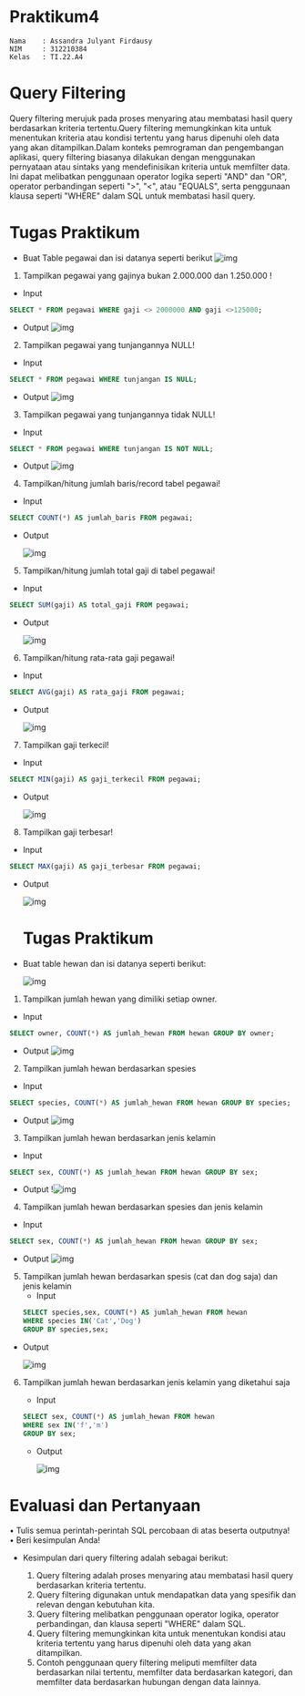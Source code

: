# Praktikum4

```
Nama    : Assandra Julyant Firdausy
NIM     : 312210384
Kelas   : TI.22.A4
```

# Query Filtering

Query filtering merujuk pada proses menyaring atau membatasi hasil query berdasarkan kriteria tertentu.Query filtering memungkinkan kita untuk menentukan kriteria atau kondisi tertentu yang harus dipenuhi oleh data yang akan ditampilkan.Dalam konteks pemrograman dan pengembangan aplikasi, query filtering biasanya dilakukan dengan menggunakan pernyataan atau sintaks yang mendefinisikan kriteria untuk memfilter data. Ini dapat melibatkan penggunaan operator logika seperti "AND" dan "OR", operator perbandingan seperti ">", "<", atau "EQUALS", serta penggunaan klausa seperti "WHERE" dalam SQL untuk membatasi hasil query.

# Tugas Praktikum

- Buat Table pegawai dan isi datanya seperti berikut
  ![img](ss/1.png)

1. Tampilkan pegawai yang gajinya bukan 2.000.000 dan 1.250.000 !

- Input

```sql
SELECT * FROM pegawai WHERE gaji <> 2000000 AND gaji <>125000;
```

- Output
  ![img](ss/2.png)

2. Tampilkan pegawai yang tunjangannya NULL!

- Input

```sql
SELECT * FROM pegawai WHERE tunjangan IS NULL;
```

- Output
  ![img](ss/3.png)

3. Tampilkan pegawai yang tunjangannya tidak NULL!

- Input

```sql
SELECT * FROM pegawai WHERE tunjangan IS NOT NULL;
```

- Output
  ![img](ss/4.png)

4. Tampilkan/hitung jumlah baris/record tabel pegawai!

- Input

```sql
SELECT COUNT(*) AS jumlah_baris FROM pegawai;
```

- Output

  ![img](ss/5.png)

5. Tampilkan/hitung jumlah total gaji di tabel pegawai!

- Input

```sql
SELECT SUM(gaji) AS total_gaji FROM pegawai;
```

- Output

  ![img](ss/6.png)

6. Tampilkan/hitung rata-rata gaji pegawai!

- Input

```sql
SELECT AVG(gaji) AS rata_gaji FROM pegawai;
```

- Output

  ![img](ss/7.png)

7. Tampilkan gaji terkecil!

- Input

```sql
SELECT MIN(gaji) AS gaji_terkecil FROM pegawai;
```

- Output

  ![img](ss/8.png)

8. Tampilkan gaji terbesar!

- Input

```sql
SELECT MAX(gaji) AS gaji_terbesar FROM pegawai;
```

- Output

  ![img](ss/9.png)

  # Tugas Praktikum

- Buat table hewan dan isi datanya seperti berikut:


  ![img](ss/10.png)

1. Tampilkan jumlah hewan yang dimiliki setiap owner.

- Input

```sql
SELECT owner, COUNT(*) AS jumlah_hewan FROM hewan GROUP BY owner;
```

- Output
  ![img](ss/11.png)

2. Tampilkan jumlah hewan berdasarkan spesies

- Input

```sql
SELECT species, COUNT(*) AS jumlah_hewan FROM hewan GROUP BY species;
```

- Output
  ![img](ss/12.png)

3. Tampilkan jumlah hewan berdasarkan jenis kelamin

- Input

```sql
SELECT sex, COUNT(*) AS jumlah_hewan FROM hewan GROUP BY sex;
```

- Output
  !![img](ss/13.png)

4. Tampilkan jumlah hewan berdasarkan spesies dan jenis kelamin

- Input

```sql
SELECT sex, COUNT(*) AS jumlah_hewan FROM hewan GROUP BY sex;
```

- Output
  ![img](ss/14.png)

5. Tampilkan jumlah hewan berdasarkan spesis (cat dan dog saja)
   dan jenis kelamin
   - Input
   ```sql
   SELECT species,sex, COUNT(*) AS jumlah_hewan FROM hewan
   WHERE species IN('Cat','Dog')
   GROUP BY species,sex;
   ```

- Output

  ![img](ss/15.png)

6. Tampilkan jumlah hewan berdasarkan jenis kelamin yang diketahui
   saja

   - Input

   ```sql
   SELECT sex, COUNT(*) AS jumlah_hewan FROM hewan
   WHERE sex IN('f','m')
   GROUP BY sex;
   ```

   - Output
   
     ![img](ss/16.png)

# Evaluasi dan Pertanyaan

• Tulis semua perintah-perintah SQL percobaan di atas beserta
outputnya!
• Beri kesimpulan Anda!

- Kesimpulan dari query filtering adalah sebagai berikut:

  1. Query filtering adalah proses menyaring atau membatasi hasil query berdasarkan kriteria tertentu.
  2. Query filtering digunakan untuk mendapatkan data yang spesifik dan relevan dengan kebutuhan kita.
  3. Query filtering melibatkan penggunaan operator logika, operator perbandingan, dan klausa seperti "WHERE" dalam SQL.
  4. Query filtering memungkinkan kita untuk menentukan kondisi atau kriteria tertentu yang harus dipenuhi oleh data yang akan ditampilkan.
  5. Contoh penggunaan query filtering meliputi memfilter data berdasarkan nilai tertentu, memfilter data berdasarkan kategori, dan memfilter data berdasarkan hubungan dengan data lainnya.